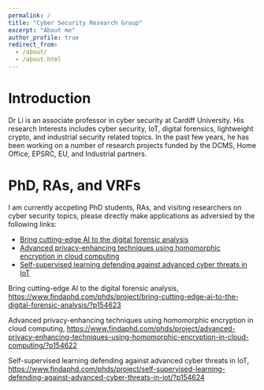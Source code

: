 ```yaml
---
permalink: /
title: "Cyber Security Research Group"
excerpt: "About me"
author_profile: true
redirect_from: 
  - /about/
  - /about.html
---
```

Introduction
======
Dr Li is an associate professor in cyber security at Cardiff University. His research Interests includes cyber security, IoT, digital forensics, lightweight crypto, and industrial security related topics. In the past few years, he has been working on a number of research projects funded by the DCMS, Home Office, EPSRC, EU, and Industrial partners. 

PhD, RAs, and VRFs
======
I am currently accpeting PhD students, RAs, and visiting researchers on cyber security topics, please directly make applications as adversied by the following links:

 * [Bring cutting-edge AI to the digital forensic analysis](https://www.findaphd.com/phds/project/bring-cutting-edge-ai-to-the-digital-forensic-analysis/?p154623)
 * [Advanced privacy-enhancing techniques using homomorphic encryption in cloud computing](https://www.findaphd.com/phds/project/advanced-privacy-enhancing-techniques-using-homomorphic-encryption-in-cloud-computing/?p154622)
 * [Self-supervised learning defending against advanced cyber threats in IoT](https://www.findaphd.com/phds/project/self-supervised-learning-defending-against-advanced-cyber-threats-in-iot/?p154624)

Bring cutting-edge AI to the digital forensic analysis, 
https://www.findaphd.com/phds/project/bring-cutting-edge-ai-to-the-digital-forensic-analysis/?p154623

Advanced privacy-enhancing techniques using homomorphic encryption in cloud computing, 
https://www.findaphd.com/phds/project/advanced-privacy-enhancing-techniques-using-homomorphic-encryption-in-cloud-computing/?p154622

Self-supervised learning defending against advanced cyber threats in IoT, 
https://www.findaphd.com/phds/project/self-supervised-learning-defending-against-advanced-cyber-threats-in-iot/?p154624
